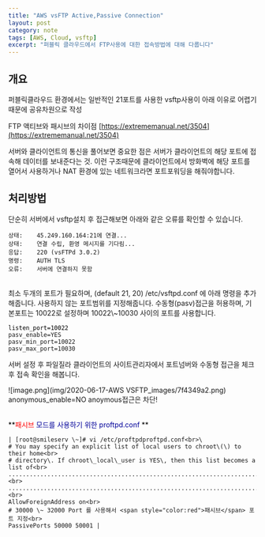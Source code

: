 ```yaml
---
title: "AWS vsFTP Active,Passive Connection"
layout: post
category: note
tags: [AWS, Cloud, vsftp]
excerpt: "퍼블릭 클라우드에서 FTP사용에 대한 접속방법에 대해 다룹니다"
---
```


## 개요

퍼블릭클라우드 환경에서는 일반적인 21포트를 사용한 vsftp사용이 아래 이유로 어렵기때문에 공유차원으로 작성

FTP 액티브와 패시브의 차이점
[https://extrememanual.net/3504](https://extrememanual.net/3504)

서버와 클라이언트의 통신을 풀어보면 중요한 점은 서버가 클라이언트의 해당 포트에 접속해 데이터를 보내준다는 것.
이런 구조때문에 클라이언트에서 방화벽에 해당 포트를 열어서 사용하거나 NAT 환경에 있는 네트워크라면 포트포워딩을 해줘야합니다.

## 처리방법

단순히 서버에서 vsftp설치 후 접근해보면 아래와 같은 오류를 확인할 수 있습니다.

`상태:	45.249.160.164:21에 연결...`<br>
`상태:	연결 수립, 환영 메시지를 기다림...`<br>
`응답:	220 (vsFTPd 3.0.2)`<br>
`명령:	AUTH TLS`<br>
`오류:	서버에 연결하지 못함`<br>

<br>
최소 두개의 포트가 필요하며, (default 21, 20)
/etc/vsftpd.conf 에 아래 명령을 추가해줍니다. 사용하지 않는 포트범위를 지정해줍니다.
수동형(pasv)접근을 허용하며, 기본포트는 10022로 설정하며 10022\~10030 사이의 포트를 사용합니다.

<span style="color:#000000">`listen_port=10022`</span><br>
`pasv_enable=YES`<span style="color:#000000"></span><br>
`pasv_min_port=10022`<br>
`pasv_max_port=10030`

서버 설정 후 파일질라 클라이언트의 사이트관리자에서 포트넘버와 수동형 접근을 체크 후 접속 확인을 해봅니다.

![image.png](img/2020-06-17-AWS VSFTP_images/7f4349a2.png)
<span style="color:#171717">anonymous\_enable=NO</span>
anoymous접근은 차단!

<br>
<span style="color:#000000">**<span style="color:#000099"><span style="color:red">패시브</span> 모드를 사용하기 위한 proftpd.conf </span>**</span>

```
| [root@smileserv \~]# vi /etc/proftpdproftpd.conf<br>\
# You may specify an explicit list of local users to chroot\(\) to their home<br>
# directory\. If chroot\_local\_user is YES\, then this list becomes a list of<br>
........................................................................................................................<br>
........................................................................................................................<br>
AllowForeignAddress on<br>
# 30000 \~ 32000 Port 를 사용해서 <span style="color:red">패시브</span> 포트 지정<br>
PassivePorts 50000 50001 |
```